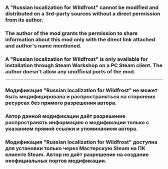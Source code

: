 ### A "Russian localization for Wildfrost" cannot be modified and distributed on a 3rd-party sources without a direct permission from its author. 

### The author of the mod grants the permission to share information about this mod only with the direct link attached and author's name mentioned.

### A "Russian localization for Wildfrost" is only available for installation through Steam Workshop on a PC Steam client. The author doesn't allow any unofficial ports of the mod.

---

### Модификация "Russian localization for Wildfrost" не может быть модифицирована и распространяться на сторонних ресурсах без прямого разрешения автора.

### Автор данной модификации даёт разрешение распространять информацию о модификации только с указанием прямой ссылки и упоминанием автора.

### Модификация "Russian localization for Wildfrost" доступна для установки только через Мастерскую Steam на ПК клиенте Steam. Автор не даёт разрешение на создание неофициальных портов модификации.
